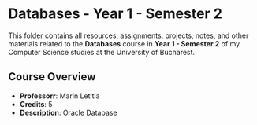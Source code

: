  # Databases - Year 1 - Semester 2

This folder contains all resources, assignments, projects, notes, and other materials related to the **Databases** course in **Year 1 - Semester 2** of my Computer Science studies at the University of Bucharest.

## Course Overview

- **Professorr**: Marin Letitia
- **Credits**: 5
- **Description**: Oracle Database

